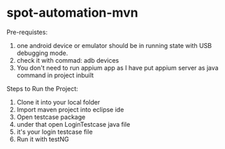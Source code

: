 # spot-automation-mvn

Pre-requistes:
1. one android device or emulator should be in running state with USB debugging mode.
2. check it with commad: adb devices
3. You don't need to run appium app as I have put appium server as java command in project inbuilt

Steps to Run the Project:

1. Clone it into your local folder
2. Import maven project into eclipse ide
3. Open testcase package
4. under that open LoginTestcase java file
5. it's your login testcase file
6. Run it with testNG

